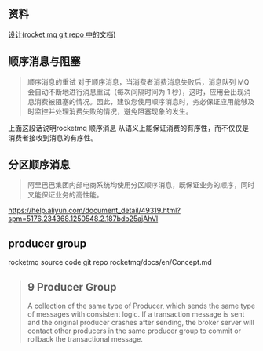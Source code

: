 ## 资料

[设计(rocket mq git repo 中的文档) ](https://github.com/apache/rocketmq/blob/master/docs/cn/design.md)

## 顺序消息与阻塞
> 顺序消息的重试
> 对于顺序消息，当消费者消费消息失败后，消息队列 MQ 会自动不断地进行消息重试（每次间隔时间为 1 秒），这时，应用会出现消息消费被阻塞的情况。因此，建议您使用顺序消息时，务必保证应用能够及时监控并处理消费失败的情况，避免阻塞现象的发生。

上面这段话说明rocketmq 顺序消息 从语义上能保证消费的有序性，而不仅仅是消费者接收到消息的有序性。

## 分区顺序消息

> 阿里巴巴集团内部电商系统均使用分区顺序消息，既保证业务的顺序，同时又能保证业务的高性能。

https://help.aliyun.com/document_detail/49319.html?spm=5176.234368.1250548.2.187bdb25ajAhVl


## producer group
rocketmq source code git repo rocketmq/docs/en/Concept.md
> ## 9 Producer Group
> A collection of the same type of Producer, which sends the same type of messages with consistent logic. If a transaction message is sent and the original producer crashes after sending, the broker server will contact other producers in the same producer group to commit or rollback the transactional message.